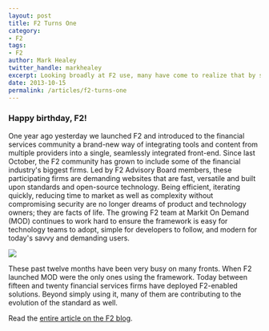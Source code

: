 ```yaml
---
layout: post
title: F2 Turns One
category: 
- F2
tags: 
- F2
author: Mark Healey
twitter_handle: markhealey
excerpt: Looking broadly at F2 use, many have come to realize that by shifting development efforts towards a common specification that allows for complete customization, everyone wins.
date: 2013-10-15
permalink: /articles/f2-turns-one
---
```


### Happy birthday, F2!

One year ago yesterday we launched F2 and introduced to the financial services community a brand-new way of integrating tools and content from multiple providers into a single, seamlessly integrated front-end. Since last October, the F2 community has grown to include some of the financial industry's biggest firms. Led by F2 Advisory Board members, these participating firms are demanding websites that are fast, versatile and built upon standards and open-source technology. Being efficient, iterating quickly, reducing time to market as well as complexity without compromising security are no longer dreams of product and technology owners; they are facts of life. The growing F2 team at Markit On Demand (MOD) continues to work hard to ensure the framework is easy for technology teams to adopt, simple for developers to follow, and modern for today's savvy and demanding users.

<img src="http://docs.openf2.org/img/bankeo/bankeo_cascade.png" class="img-responsive img-thumbnail">

These past twelve months have been very busy on many fronts. When F2 launched MOD were the only ones using the framework. Today between fifteen and twenty financial services firms have deployed F2-enabled solutions. Beyond simply using it, many of them are contributing to the evolution of the standard as well.

Read the [entire article on the F2 blog](http://blog.openf2.org/2013/10/f2-turns-one.html).